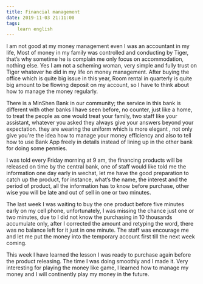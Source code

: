 ```yaml
---
title: Financial management
date: 2019-11-03 21:11:00
tags:
    learn english
---
```

I am not good at my money management even I was an
accountant in my life, Most of money in my family was controlled and conducting
by Tiger, that’s why sometime he is complain me only focus on accommodation,
nothing else. Yes I am not a scheming woman, very simple and fully trust on
Tiger whatever he did in my life on money management. After buying the office
which is quite big issue in this year, Room rental in quarterly is quite big
amount to be flowing deposit on my account, so I have to think about how to
manage the money regularly. 

There is a MinShen Bank in our community; the service
in this bank is different with other banks I have seen before, no counter, just
like a home, to treat the people as one would treat your family, two staff like
your assistant, whatever you asked they always give your answers beyond your
expectation. they are wearing the uniform which is more elegant , not only give
you're the idea how to manage your money efficiency and also to tell how to use
Bank App freely in details instead of lining up in the other bank for doing
some pennies.

I was told every Friday morning at 9 am, the financing
products will be released on time by the central bank, one of staff would like
told me the information one day early in wechat, let me have the good
preparation to catch up the product, for instance, what’s the name, the interest
and the period of product, all the information has to know before purchase,
other wise you will be late and out of sell in one or two minutes.

The last week I was waiting to buy the one product before
five minutes early on my cell phone, unfortunately, I was missing the chance
just one or two minutes, due to I did not know the purchasing in 10 thousands
accumulate only, after I corrected the amount and retyping the word, there was
no balance left for it just in one minute. The staff was encourage me and let
me put the money into the temporary account first till the next week coming. 

This week I have learned the lesson I was ready to
purchase again before the product releasing. The time I was doing smoothly and I
made it. Very interesting for playing the money like game, I learned how to manage
my money and I will continently play my money in the future. 